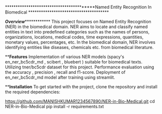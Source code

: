 *****************************************Named Entity Recognition In Biomedical **************************************


*************************************************Overview*************************************************************
This project focuses on Named Entity Recognition (NER) in the biomedical domain. NER aims to locate and classify named entities in text into predefined categories such as the names of persons, organizations, locations, medical codes, time expressions, quantities, monetary values, percentages, etc. In the biomedical domain, NER involves identifying entities like diseases, chemicals etc. from biomedical literature.


********************************************************Features******************************************************
Implementation of various NER models (spacy's en_ner_bc5cdr_md , scibert , bluebert ) suitable for biomedical texts.
Utilizing tner/bc5cdr dataset for this project.
Performance evaluation using the accuracy , precision , recall and f1-score.
Deployment of en_ner_bc5cdr_md model after training using streamlit.


******************************************************Installation****************************************************
To get started with the project, clone the repository and install the required dependencies:

https://github.com/MANISHKUMAR1234567890/NER-in-Bio-Medical.git
cd NER-in-Bio-Medical
pip install -r requirements.txt

